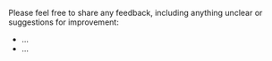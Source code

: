 Please feel free to share any feedback, including anything unclear or suggestions for improvement:
* ...
* ...